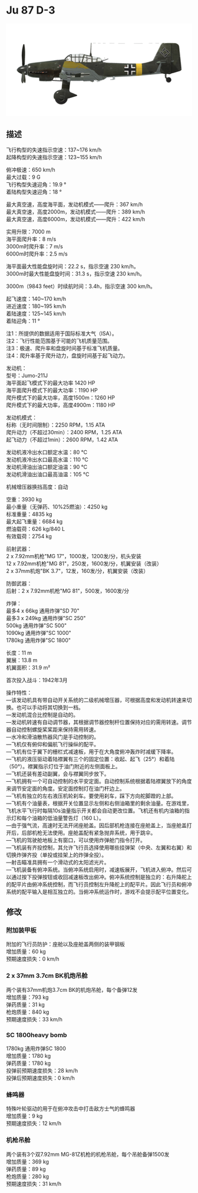 # Ju 87 D-3  
  
![ju87d3](../images/ju87d3.png)  
  
## 描述  
  
飞行构型的失速指示空速：137~176 km/h  
起降构型的失速指示空速：123~155 km/h  
  
俯冲极速：650 km/h  
最大过载：9 G  
飞行构型失速迎角：19.9 °  
着陆构型失速迎角：18 °  
  
最大真空速，高度海平面，发动机模式——爬升：367 km/h  
最大真空速，高度2000m，发动机模式——爬升：389 km/h  
最大真空速，高度6000m，发动机模式——爬升：422 km/h  
  
实用升限：7000 m  
海平面爬升率：8 m/s  
3000m时爬升率：7 m/s  
6000m时爬升率：2.5 m/s  
  
海平面最大性能盘旋时间：22.2 s，指示空速 230 km/h。  
3000m时最大性能盘旋时间：31.3 s，指示空速 230 km/h。  
  
3000m（9843 feet）时续航时间：3.4h，指示空速 300 km/h。  
  
起飞速度：140~170 km/h  
进近速度：180~195 km/h  
着陆速度：125~145 km/h  
着陆迎角：11 °  
  
注1：所提供的数据适用于国际标准大气（ISA）。  
注2：飞行性能范围基于可能的飞机质量范围。  
注3：极速、爬升率和盘旋时间基于标准飞机质量。  
注4：爬升率基于爬升动力，盘旋时间基于起飞动力。  
  
发动机：  
型号：Jumo-211J  
海平面起飞模式下的最大功率 1420 HP  
海平面爬升模式下的最大功率：1190 HP  
爬升模式下的最大功率，高度1500m：1260 HP  
爬升模式下的最大功率，高度4900m：1180 HP  
  
发动机模式：  
标称（无时间限制）：2250 RPM，1.15 ATA  
爬升动力（不超过30min）：2400 RPM，1.25 ATA  
起飞动力（不超过1min）：2600 RPM，1.42 ATA  
  
发动机液冷出水口额定水温：80 °C  
发动机液冷出水口最高水温：110 °C  
发动机滑油出油口额定油温：90 °C  
发动机滑油出油口最高油温：105 °C  
  
机械增压器换挡高度：自动   
  
空重：3930 kg  
最小重量（无弹药、10%25燃油）：4250 kg  
标准重量：4835 kg  
最大起飞重量：6684 kg  
燃油载荷：626 kg/840 L  
有效载荷：2754 kg  
  
前射武器：  
2 x 7.92mm机枪"MG 17"，1000发，1200发/分，机头安装  
12 x 7.92mm机枪"MG 81"，250发，1600发/分，机翼安装（改装）  
2 x 37mm机炮"BK 3.7"，12发，160发/分，机翼安装（改装）  
  
防御武器：  
后射：2 x 7.92mm机枪"MG 81"，500发，1600发/分  
  
炸弹：  
最多4 x 66kg 通用炸弹"SD 70"  
最多3 x 249kg 通用炸弹"SC 250"  
500kg 通用炸弹"SC 500"  
1090kg 通用炸弹"SC 1000"  
1780kg 通用炸弹"SC 1800"  
  
长度：11 m  
翼展：13.8 m  
机翼面积：31.9 m²  
  
首次投入战斗：1942年3月  
  
操作特性：  
—该发动机具有带自动开关系统的二级机械增压器，可根据高度和发动机转速来切换。也可以手动将其切换到一档。  
—发动机混合比控制是自动的。  
—发动机转速有自动调节器，其根据调节器控制杆位置保持对应的需用转速。调节器自动控制螺旋桨桨距来保持需用转速。  
—水冷和滑油散热器风门是手动控制的。  
—飞机仅有俯仰和偏航飞行操纵的配平。  
—飞机有位于翼下的栅栏式减速板，用于在大角度俯冲轰炸时减缓下降率。  
—飞机的液压驱动着陆襟翼有三个的固定位置：收起、起飞（25°）和着陆（50°）。襟翼指示灯位于油门附近的左侧面板上。  
—飞机还装有差动副翼，会与襟翼同步放下。  
—飞机拥有一个可自动控制的水平安定面。自动控制系统根据着陆襟翼放下的角度来调节安定面的角度。安定面控制灯在油门杆边上。  
—飞机有独立的左右液压机轮刹车。要使用刹车，踩下方向舵脚蹬的上部。  
—飞机有个油量表，根据开关位置显示左侧和右侧油箱里的剩余油量。在游戏里，飞机水平飞行时每隔10s油量指示开关都会自动更改位置。飞机还有机内油箱的指示灯和每个油箱的低油量警告灯（160 L）。  
—由于强气流，高速时无法开闭座舱盖。因后部机枪连接在座舱盖上，当座舱盖打开后，后部机枪无法使用。座舱盖配有紧急抛弃系统，用于跳伞。  
—飞机的驾驶舱地板上有窗口，可以使用炸弹舱门指令打开。  
—飞机装有齐投控制，其允许飞行员选择使用哪些挂弹架（中央、左翼和右翼）和切换炸弹齐投（单投或挂架上的炸弹全投）。  
—射击瞄准具拥有一个滑动式的太阳滤光片。  
—飞机装备有俯冲系统。当俯冲系统启用时，减速板展开，飞机进入俯冲。然后可以通过按下投弹按钮或收回减速板改出俯冲。俯冲系统控制是独立的：右升降舵上的配平片由俯冲系统控制，而飞行员控制左升降舵上的配平片。因此飞行员和俯冲系统的配平输入是相互独立的。当俯冲系统运作时，游戏不会提示配平位置变化。  
  
## 修改  
  
  
### 附加装甲板  
  
附加的飞行员防护：座舱以及座舱盖两侧的装甲钢板  
增加质量：60 kg  
预期速度损失：0 km/h  
  
### 2 x 37mm 3.7cm BK机炮吊舱  
  
两个装有37mm机炮3.7cm BK的机炮吊舱，每个备弹12发  
增加质量：793 kg  
弹药质量：31 kg  
枪炮质量：840 kg  
预期速度损失：33 km/h  
  
### SC 1800heavy bomb  
  
1780kg 通用炸弹SC 1800  
增加质量：1780 kg  
弹药质量：1780 kg  
投弹前预期速度损失：28 km/h  
投弹后预期速度损失：0 km/h  
  
### 蜂鸣器  
  
特殊叶轮驱动的用于在俯冲攻击中打击敌方士气的蜂鸣器  
增加质量：9 kg  
预期速度损失：12 km/h  
  
### 机枪吊舱  
  
两个装有3个双7.92mm MG-81Z机枪的机枪吊舱，每个吊舱备弹1500发  
增加质量：369 kg  
弹药质量：89 kg  
枪炮质量：280 kg  
预期速度损失：31 km/h  